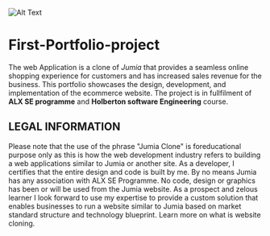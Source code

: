 ![Alt Text](https://im5.ezgif.com/tmp/ezgif-5-6f434a7345.gif)
# First-Portfolio-project
 The web Application is a clone of *Jumia* that provides a seamless online shopping experience for customers and has increased sales revenue for the business. This portfolio showcases the design, development, and implementation of the ecommerce website. The project is in fullfilment of **ALX SE programme** and **Holberton software Engineering** course.

## LEGAL INFORMATION
Please note that the use of the phrase "Jumia Clone" is foreducational purpose only as this is how the web development industry refers to building a web applications similar to Jumia or another site. As a developer, I certifies that the entire design and code is built by me. By no means Jumia has any association with ALX SE Programme. No code, design or graphics has been or will be used from the Jumia website. As a prospect and zelous learner I look forward to use my expertise to provide a custom solution that enables businesses to run a website similar to Jumia based on market standard structure and technology blueprint. Learn more on what is website cloning.
